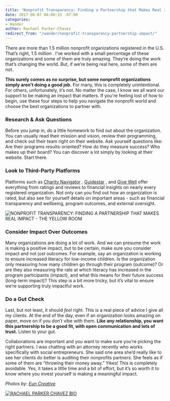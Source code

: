 ```yaml
---
title: 'Nonprofit Transparency: Finding a Partnership that Makes Real Impact'
date: 2017-06-07 04:00:15 -07:00
categories:
- Wander
author: Rachael Parker-Chavez
redirect_from: "/wander/nonprofit-transparency-partnership-impact/"
---
```


There are more than 1.5 million nonprofit organizations registered in the U.S. That’s right, 1.5 _million_ . I’ve worked with a small percentage of these organizations and some of them are truly amazing. They’re doing the work that’s changing the world. But, if we’re being real here, some of them are not.

**This surely comes as no surprise, but some nonprofit organizations simply aren’t doing a good job.** For many, this is completely unintentional. For others, unfortunately, it’s not. No matter the case, I know we all want our support to be making an impact that matters. If you're feeling lost of how to begin, use these four steps to help you navigate the nonprofit world and choose the best organizations to partner with. 

### **Research & Ask Questions**

Before you jump in, do a little homework to find out about the organization. You can usually read their mission and vision, review their programming, and check out their team right on their website. Ask yourself questions like: Are their programs results-oriented? How do they measure success? Who makes up their board? You can discover a lot simply by looking at their website. Start there.

### **Look to Third-Party Platforms**

Platforms such as [Charity Navigator](https://www.charitynavigator.org/) , [Guidestar](https://www.guidestar.org/) , and [Give Well](http://www.givewell.org/) offer everything from ratings and reviews to financial insights on nearly every registered organization. Not only can you find out how an organization is rated, but also see for yourself details on important areas - such as financial transparency and wellbeing, program outcomes, and external oversight.

![NONPROFIT TRANSPARENCY: FINDING A PARTNERSHIP THAT MAKES REAL IMPACT - THE YELLOW ROOM](https://yellow-blog-images.imgix.net/2017/06/TheFinerFewer-Final-013.jpg "NONPROFIT TRANSPARENCY: FINDING A PARTNERSHIP THAT MAKES REAL IMPACT - THE YELLOW ROOM")

### **Consider Impact Over Outcomes**

Many organizations are doing a lot of work. And we can presume the work is making a positive impact, but to be certain, make sure you consider impact and not just outcomes. For example, say an organization is working to ensure increased literacy for low-income children. Is the organization only measuring how many children go through their program (outcome)? Or are they also measuring the rate at which literacy has increased in the program participants (impact), and what this means for their future success (long-term impact)? This step is a bit more tricky, but it’s vital to ensure we’re supporting truly impactful work.

### **Do a Gut Check**

Last, but not least, it should _feel_ right. This is a real piece of advice I give all my clients. At the end of the day, even if an organization looks amazing on paper, move on if you don’t vibe with them. **Like any relationship, you want this partnership to be a good fit, with open communication and lots of trust.** Listen to your gut.

Collaborations are important and you want to make sure you’re picking the right partners. I was chatting with an attorney recently who works specifically with social entrepreneurs. She said one area she’d really like to see her clients do better is auditing their nonprofits partners. She feels as if some of them are “throwing their money away.” Yikes! This is completely avoidable. Yes, it takes a little time and a bit of effort, but it’s so worth it to know where you invest yourself is making a meaningful impact.

_Photos by: [Eun Creative](http://www.euncreative.com/)_

[![RACHAEL PARKER CHAVEZ BIO](https://yellow-blog-images.imgix.net/2017/05/RACHAEL-PARKER-CHAVEZ-BIO.jpg)](http://www.defininggood.com/)
